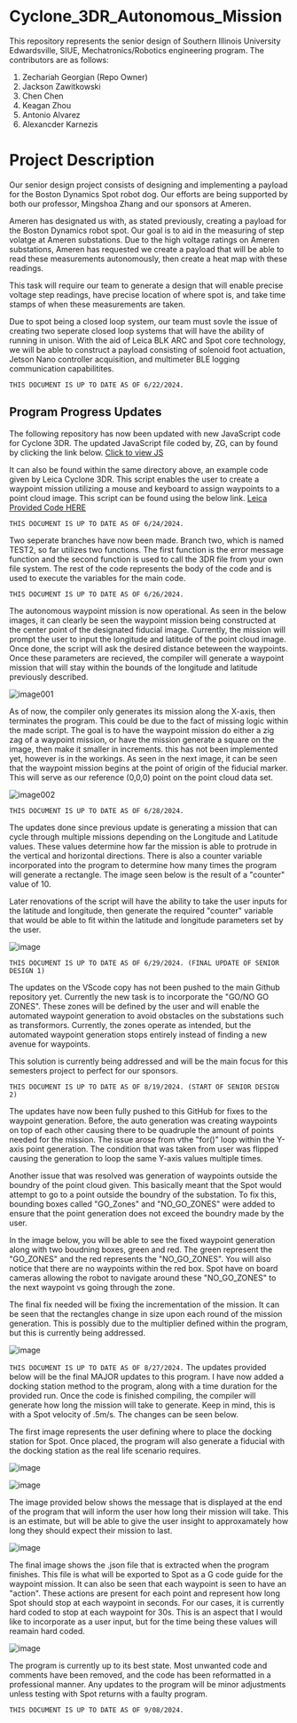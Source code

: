 # Cyclone_3DR_Autonomous_Mission
This repository represents the senior design of Southern Illinois University Edwardsville, SIUE, Mechatronics/Robotics engineering program. The contributors are as follows:

1) Zechariah Georgian (Repo Owner)
2) Jackson Zawitkowski
3) Chen Chen
4) Keagan Zhou
5) Antonio Alvarez
6) Alexancder Karnezis

# Project Description 
Our senior design project consists of designing and implementing a payload for the Boston Dynamics Spot robot dog. 
Our efforts are being supported by both our professor, Mingshoa Zhang and our sponsors at Ameren. 

Ameren has designated us with, as stated previously, creating a payload for the Boston Dynamics robot spot. Our goal is to aid in the measuring of step volatge at Ameren substations. 
Due to the high voltage ratings on Ameren substations, Ameren has requested we create a payload that will be able to read these measurements autonomously, then create a heat map with these readings. 

This task will require our team to generate a design that will enable precise voltage step readings, have precise location of where spot is, and take time stamps of when these measurements are taken. 

Due to spot being a closed loop system, our team must sovle the issue of creating two seperate closed loop systems that will have the ability of running in unison. With the aid of Leica BLK ARC and Spot core technology, we will be able to construct a payload consisting of solenoid foot actuation, Jetson Nano controller acquisition, and multimeter BLE logging communication capabilitites. 

```THIS DOCUMENT IS UP TO DATE AS OF 6/22/2024.```

## Program Progress Updates
The following repository has now been updated with new JavaScript code for Cyclone 3DR. The updated JavaScript file coded by, ZG, can by found by clicking the link below. 
[Click to view JS](Cyclone_3DR/src/TEST.js)

It can also be found within the same directory above, an example code given by Leica Cyclone 3DR. This script enables the user to create a waypoint mission utilizing a mouse and keyboard to assign waypoints to a point cloud image. This script can be found using the below link. 
[Leica Provided Code HERE](Cyclone_3DR/src/Cyclone_Mission_script.js)

```THIS DOCUMENT IS UP TO DATE AS OF 6/24/2024.```

Two seperate branches have now been made. Branch two, which is named TEST2, so far utilizes two functions. The first function is the error message function and the second function is used to call the 3DR file from your own file system. The rest of the code represents the body of the code and is used to execute the variables for the main code. 

```THIS DOCUMENT IS UP TO DATE AS OF 6/26/2024.```

The autonomous waypoint mission is now operational. As seen in the below images, it can clearly be seen the waypoint mission being constructed at the center point of 
the designated fiducial image. Currently, the mission will prompt the user to input the longitude and latitude of the point cloud image.
Once done, the script will ask the desired distance beteween the waypoints. Once these parameters are recieved, the compiler will generate a waypoint mission that 
will stay within the bounds of the longitude and latitude previously described. 

![image001](https://github.com/RoboticsZ12/Cyclone_3DR_Autonomous_Mission/assets/142946153/0c41bc82-530e-4789-bd3c-7afb256e26d2)

As of now, the compiler only generates its mission along the X-axis, then terminates the program. This could be due to the fact of missing logic within the made script.
The goal is to have the waypoint mission do either a zig zag of a waypoint mission, or have the mission generate a square on the image, then make it smaller in increments. 
this has not been implemented yet, however is in the workings. As seen in the next image, it can be seen that the waypoint mission begins at the point of origin of the fiducial marker. 
This will serve as our reference (0,0,0) point on the point cloud data set. 

![image002](https://github.com/RoboticsZ12/Cyclone_3DR_Autonomous_Mission/assets/142946153/0f9ffb7d-51cf-4692-92b0-c339fdb770e2)

```THIS DOCUMENT IS UP TO DATE AS OF 6/28/2024.```

The updates done since previous update is generating a mission that can cycle through multiple missions depending on the Longitude and Latitude values. These values determine how far the mission is able to protrude in the vertical and horizontal directions. There is also a counter variable incorporated into the program to determine how many times the program will generate a rectangle. The image seen below is the result of a "counter" value of 10. 

Later renovations of the script will have the ability to take the user inputs for the latitude and longitude, then generate the required "counter" variable that would be able to fit within the latitude and longitude parameters set by the user. 

![image](https://github.com/RoboticsZ12/Cyclone_3DR_Autonomous_Mission/assets/142946153/2071d4cb-d47b-4692-bb15-b5c6a24d502d)

```THIS DOCUMENT IS UP TO DATE AS OF 6/29/2024. (FINAL UPDATE OF SENIOR DESIGN 1)```

The updates on the VScode copy has not been pushed to the main Github repository yet. Currently the new task is to incorporate the "GO/NO GO ZONES". These zones will be defined by the user and will enable the automated waypoint generation to avoid obstacles on the substations such as transformors. Currently, the zones operate as intended, but the automated waypoint generation stops entirely instead of finding a new avenue for waypoints. 

This solution is currently being addressed and will be the main focus for this semesters project to perfect for our sponsors. 

```THIS DOCUMENT IS UP TO DATE AS OF 8/19/2024. (START OF SENIOR DESIGN 2)```

The updates have now been fully pushed to this GitHub for fixes to the waypoint generation. Before, the auto generation was creating waypoints on top of each other causing there to be quadruple the amount of points needed for the mission. The issue arose from vthe "for()" loop within the Y-axis point generation. The condition that was taken from user was flipped causing the generation to loop the same Y-axis values multiple times. 

Another issue that was resolved was generation of waypoints outside the boundry of the point cloud given. This basically meant that the Spot would attempt to go to a point outside the boundry of the substation. To fix this, bounding boxes called "GO_Zones" and "NO_GO_ZONES" were added to ensure that the point generation does not exceed the boundry made by the user. 

In the image below, you will be able to see the fixed waypoint generation along with two boudning boxes, green and red. The green represent the "GO_ZONES" and the red represents the "NO_GO_ZONES". You will also notice that there are no waypoints within the red box. Spot have on board cameras allowing the robot to navigate around these "NO_GO_ZONES" to the next waypoint vs going through the zone. 

The final fix needed will be fixing the incrementation of the mission. It can be seen that the rectangles change in size upon each round of the mission generation. This is possibly due to the multiplier defined within the program, but this is currently being addressed. 

![image](https://github.com/user-attachments/assets/cbcc0356-4864-4797-8413-3c6ad1277a2a)

```THIS DOCUMENT IS UP TO DATE AS OF 8/27/2024.```
The updates provided below will be the final MAJOR updates to this program. I have now added a docking station method to the program, along with a time duration for the provided run. Once the code is finished compiling, the compiler will generate how long the mission will take to generate. Keep in mind, this is with a Spot velocity of .5m/s. The changes can be seen below. 

The first image represents the user defining where to place the docking station for Spot. Once placed, the program will also generate a fiducial with the docking station as the real life scenario requires. 

![image](https://github.com/user-attachments/assets/e145d257-6111-43a2-895f-fe0c77c0df1a)

![image](https://github.com/user-attachments/assets/e6ecf2bc-db10-4d6c-85b3-0100e5e6439f)

The image provided below shows the message that is displayed at the end of the program that will inform the user how long their mission will take. This is an estimate, but will be able to give the user insight to approxamately how long they should expect their mission to last. 

![image](https://github.com/user-attachments/assets/93c69adf-ac32-496a-b704-79c2c5e2a7ea)

The final image shows the .json file that is extracted when the program finishes. This file is what will be exported to Spot as a G code guide for the waypoint mission. It can also be seen that each waypoint is seen to have an "action". These actions are present for each point and represent how long Spot should stop at each waypoint in seconds. For our cases, it is currently hard coded to stop at each waypoint for 30s. This is an aspect that I would like to incorporate as a user input, but for the time being these values will reamain hard coded. 

![image](https://github.com/user-attachments/assets/95c4d67b-dc87-4059-9bf3-4b8a8bb602a1)

The program is currently up to its best state. Most unwanted code and comments have been removed, and the code has been reformatted in a professional manner. Any updates to the program will be minor adjustments unless testing with Spot returns with a faulty program. 

```THIS DOCUMENT IS UP TO DATE AS OF 9/08/2024.```
